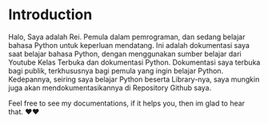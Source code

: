 <h1>Introduction</h1>

Halo, Saya adalah Rei. Pemula dalam pemrograman, dan sedang belajar bahasa Python untuk keperluan mendatang. 
Ini adalah dokumentasi saya saat belajar bahasa Python, dengan menggunakan sumber belajar dari Youtube Kelas Terbuka dan dokumentasi Python. 
Dokumentasi saya terbuka bagi publik, terkhususnya bagi pemula yang ingin belajar Python. 
Kedepannya, seiring saya belajar Python beserta Library-nya, saya mungkin juga akan mendokumentasikannya di Repository Github saya. 

Feel free to see my documentations, if it helps you, then im glad to hear that. ❤️❤️
